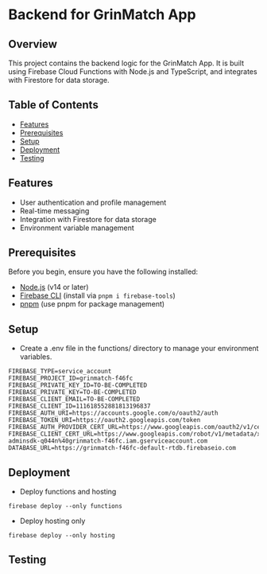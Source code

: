 # Backend for GrinMatch App

## Overview

This project contains the backend logic for the GrinMatch App. It is built using Firebase Cloud Functions with Node.js and TypeScript, and integrates with Firestore for data storage.

## Table of Contents

- [Features](#features)
- [Prerequisites](#prerequisites)
- [Setup](#setup)
- [Deployment](#deployment)
- [Testing](#testing)

## Features

- User authentication and profile management
- Real-time messaging
- Integration with Firestore for data storage
- Environment variable management

## Prerequisites

Before you begin, ensure you have the following installed:

- [Node.js](https://nodejs.org/) (v14 or later)
- [Firebase CLI](https://firebase.google.com/docs/cli) (install via `pnpm i firebase-tools`)
- [pnpm](https://pnpm.io/) (use pnpm for package management)

## Setup
- Create a .env file in the functions/ directory to manage your environment variables.
```.dotenv
FIREBASE_TYPE=service_account
FIREBASE_PROJECT_ID=grinmatch-f46fc
FIREBASE_PRIVATE_KEY_ID=TO-BE-COMPLETED
FIREBASE_PRIVATE_KEY=TO-BE-COMPLETED
FIREBASE_CLIENT_EMAIL=TO-BE-COMPLETED
FIREBASE_CLIENT_ID=111618552881813196837
FIREBASE_AUTH_URI=https://accounts.google.com/o/oauth2/auth
FIREBASE_TOKEN_URI=https://oauth2.googleapis.com/token
FIREBASE_AUTH_PROVIDER_CERT_URL=https://www.googleapis.com/oauth2/v1/certs
FIREBASE_CLIENT_CERT_URL=https://www.googleapis.com/robot/v1/metadata/x509/firebase-adminsdk-q044n%40grinmatch-f46fc.iam.gserviceaccount.com
DATABASE_URL=https://grinmatch-f46fc-default-rtdb.firebaseio.com
```
## Deployment
- Deploy functions and hosting
```
firebase deploy --only functions
```
- Deploy hosting only
```
firebase deploy --only hosting
```

## Testing


